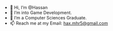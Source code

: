 - 👋 Hi, I’m @Hassan
- 👀 I’m into Game Development.
- 🌱 I’m a Computer Sciences Graduate.
- 📫 Reach me at my Email: hax.mhr5@gmail.com

<!---
is a ✨ special ✨ repository because its `README.md` (this file) appears on your GitHub profile.
You can click the Preview link to take a look at your changes.
--->
